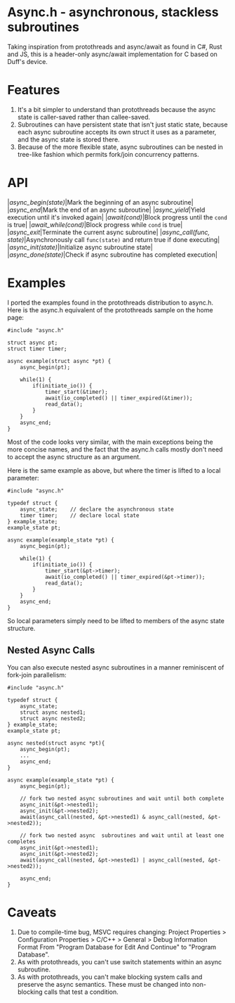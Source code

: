 # Async.h - asynchronous, stackless subroutines

Taking inspiration from protothreads and async/await as found in C#, Rust and JS,
this is a header-only async/await implementation for C based on Duff's device.

# Features

1. It's a bit simpler to understand than protothreads because the async state
   is caller-saved rather than callee-saved.
2. Subroutines can have persistent state that isn't just static state, because
   each async subroutine accepts its own struct it uses as a parameter, and
   the async state is stored there.
3. Because of the more flexible state, async subroutines can be nested
   in tree-like fashion which permits fork/join concurrency patterns.

# API

|*async_begin(state)*|Mark the beginning of an async subroutine|
|*async_end*|Mark the end of an async subroutine|
|*async_yield*|Yield execution until it's invoked again|
|*await(cond)*|Block progress until the `cond` is true|
|*await_while(cond)*|Block progress while `cond` is true|
|*async_exit*|Terminate the current async subroutine|
|*async_call(func, state)*|Asynchronously call `func(state)` and return true if done executing|
|*async_init(state)*|Initialize async subroutine state|
|*async_done(state)*|Check if async subroutine has completed execution|

# Examples

I ported the examples found in the protothreads distribution to async.h. Here
is the async.h equivalent of the protothreads sample on the home page:
```
#include "async.h"

struct async pt;
struct timer timer;

async example(struct async *pt) {
    async_begin(pt);
    
    while(1) {
        if(initiate_io()) {
            timer_start(&timer);
            await(io_completed() || timer_expired(&timer));
            read_data();
        }
    }
    async_end;
}
```
Most of the code looks very similar, with the main exceptions being the
more concise names, and the fact that the async.h calls mostly don't need
to accept the async structure as an argument.

Here is the same example as above, but where the timer is lifted to
a local parameter:
```
#include "async.h"

typedef struct { 
    async_state;    // declare the asynchronous state
    timer timer;    // declare local state
} example_state;
example_state pt;

async example(example_state *pt) {
    async_begin(pt);
    
    while(1) {
        if(initiate_io()) {
            timer_start(&pt->timer);
            await(io_completed() || timer_expired(&pt->timer));
            read_data();
        }
    }
    async_end;
}
```
So local parameters simply need to be lifted to members of the async
state structure.

## Nested Async Calls

You can also execute nested async subroutines in a manner reminiscent of
fork-join parallelism:
```
#include "async.h"

typedef struct { 
    async_state;
    struct async nested1;
    struct async nested2;
} example_state;
example_state pt;

async nested(struct async *pt){
    async_begin(pt);
    ...
    async_end;
}

async example(example_state *pt) {
    async_begin(pt);

    // fork two nested async subroutines and wait until both complete
    async_init(&pt->nested1);
    async_init(&pt->nested2);
    await(async_call(nested, &pt->nested1) & async_call(nested, &pt->nested2));
    
    // fork two nested async  subroutines and wait until at least one completes
    async_init(&pt->nested1);
    async_init(&pt->nested2);
    await(async_call(nested, &pt->nested1) | async_call(nested, &pt->nested2));

    async_end;
}
```

# Caveats

 1. Due to compile-time bug, MSVC requires changing:
     Project Properties > Configuration Properties > C/C++ > General > Debug Information Format
    From "Program Database for Edit And Continue" to "Program Database".
 2. As with protothreads, you can't use switch statements within an
    async subroutine.
 3. As with protothreads, you can't make blocking system calls and preserve
    the async semantics. These must be changed into non-blocking calls that
    test a condition.
